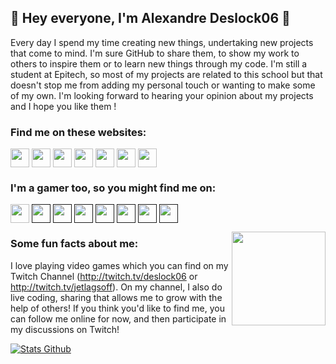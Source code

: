 ## 👋 Hey everyone, I'm Alexandre Deslock06 👋

<!--
**Deslock06/Deslock06** is a ✨ _special_ ✨ repository because its `README.md` (this file) appears on your GitHub profile -->

<!-- <img src=""> this is another way you can add in images -->

<!--[](https://github.com/Deslock06/Deslock06/blob/master/Deslock06%20Room%20animated.gif)-->

Every day I spend my time creating new things, undertaking new projects that come to mind. I'm sure GitHub to share them, to show my work to others to inspire them or to learn new things through my code.
I'm still a student at Epitech, so most of my projects are related to this school but that doesn't stop me from adding my personal touch or wanting to make some of my own.
I'm looking forward to hearing your opinion about my projects and I hope you like them !

<!-- ![2021-08-10 20-43-14 2021-08-10 20_45_32](https://user-images.githubusercontent.com/36594527/131284497-24a6db5f-d86d-4548-81cc-fa6aa186892c.gif) -->

### Find me on these websites:

<p align="left">
<a href="http://twitter.com/Deslock06" target="blank"><img align="center" src="https://github.com/AlexandreDFM/Profil/blob/main/socials/twitter.png" alt="" height="30" /></a>
<a href="https://www.linkedin.com/in/alexandre-de-freitas-martins/" target="blank"><img align="center" src="https://github.com/AlexandreDFM/Profil/blob/main/socials/linkedin.png" alt="" height="30" /></a>
<a href="https://www.instagram.com/deslock06/" target="blank"><img align="center" src="https://github.com/AlexandreDFM/Profil/blob/main/socials/instagram.png" alt="" height="30" /></a>
<a href="https://www.twitch.tv/deslock06" target="blank"><img align="center" src="https://github.com/AlexandreDFM/Profil/blob/main/socials/twitch.png" alt="" height="30" /></a>
<a href="https://www.twitch.tv/jetlagsoff" target="blank"><img align="center" src="https://github.com/AlexandreDFM/Profil/blob/main/socials/twitch.png" alt="" height="30" /></a>
<a href="https://www.youtube.com/channel/UC7BLsyTeNEJY7da4vxuej8g" target="blank"><img align="center" src="https://github.com/AlexandreDFM/Profil/blob/main/socials/youtube.png" alt="" height="30" /></a>
<a href="http://jetlags.fr" target="blank"><img align="center" src="https://github.com/AlexandreDFM/Profil/blob/main/socials/chrome.png" alt="" height="30" /></a>
</p>

<!-- TODO add in the rest of the URLs here -->
### I'm a gamer too, so you might find me on:
<a href="https://jetlags.fr/discord" target="blank"><img align="center" src="https://github.com/AlexandreDFM/Profil/blob/main/game_icons/discord.png" height="30" /></a>
<a href=" " target="blank"><img align="center" src="https://github.com/AlexandreDFM/Profil/blob/main/game_icons/Epic.png" height="30" /></a> 
<a href=" " target="blank"><img align="center" src="https://github.com/AlexandreDFM/Profil/blob/main/game_icons/LoL.png" height="30" /></a>
<a href=" " target="blank"><img align="center" src="https://github.com/AlexandreDFM/Profil/blob/main/game_icons/Battlenet.png" height="30" /></a>
<a href=" " target="blank"><img align="center" src="https://github.com/AlexandreDFM/Profil/blob/main/game_icons/Xbox.png" height="30" /></a> 
<a href=" " target="blank"><img align="center" src="https://github.com/AlexandreDFM/Profil/blob/main/game_icons/PS.png" height="30" /></a> 
<a href="" target="blank"><img align="center" src="https://github.com/AlexandreDFM/Profil/blob/main/game_icons/Steam.png" height="30" /></a>
<a href="" target="blank"><img align="center" src="https://github.com/AlexandreDFM/Profil/blob/main/game_icons/Switch.png" height="30" /></a>

<!--
- [Twitter](http://twitter.com/Deslock06) :bird:
- [Instagram](http://instagram.com/Deslock06) 📸
- [Twitch](http://twitch.tv/Deslock06) 📺 
- [LinkedIn](http://linkedin.com/in/Deslock06) 👩‍💻
- [YouTube](http://youtube.com/c/Deslock06) 📽 
- [Deslock06®™ website](http://Deslock06.com) 🌐 
-->

<img align="right" width="150" height="150" src="https://github.com/AlexandreDFM/Profil/blob/main/me/alexandre.jpg"></a>
### Some fun facts about me:
I love playing video games which you can find on my Twitch Channel (http://twitch.tv/deslock06 or http://twitch.tv/jetlagsoff). On my channel, I also do live coding, sharing that allows me to grow with the help of others! If you think you'd like to find me, you can follow me online for now, and then participate in my discussions on Twitch!

[![Stats Github](https://github-readme-stats.vercel.app/api?username=AlexandreDFM&show_icons=true&theme=prussian)](https://github.com/AlexandreDFM/github-readme-stats)
